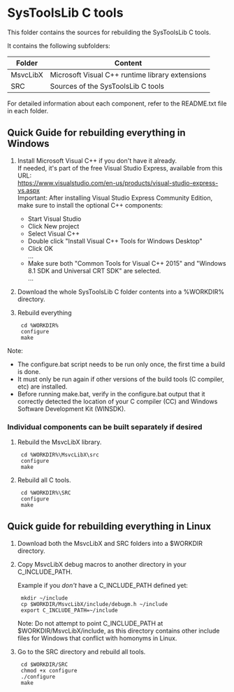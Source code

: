 SysToolsLib C tools
===================

This folder contains the sources for rebuilding the SysToolsLib C tools.

It contains the following subfolders:

Folder		| Content
--------------- | -----------------------------------------------------
MsvcLibX	| Microsoft Visual C++ runtime library extensions
SRC		| Sources of the SysToolsLib C tools

For detailed information about each component, refer to the README.txt file in each folder.


Quick Guide for rebuilding everything in Windows
------------------------------------------------

1. Install Microsoft Visual C++ if you don't have it already.  
   If needed, it's part of the free Visual Studio Express, available from this URL:  
   https://www.visualstudio.com/en-us/products/visual-studio-express-vs.aspx  
   Important: After installing Visual Studio Express Community Edition, make sure to install the optional C++ components:

    - Start Visual Studio
    - Click New project
    - Select Visual C++
    - Double click "Install Visual C++ Tools for Windows Desktop"
    - Click OK  
    ...
    - Make sure both "Common Tools for Visual C++ 2015" and "Windows 8.1 SDK and Universal CRT SDK" are selected.  
    ...

2. Download the whole SysToolsLib C folder contents into a %WORKDIR% directory.

3. Rebuild everything

        cd %WORKDIR%
        configure
        make

Note:

   - The configure.bat script needs to be run only once, the first time a build is done.
   - It must only be run again if other versions of the build tools (C compiler, etc) are installed.
   - Before running make.bat, verify in the configure.bat output that it correctly detected the location of your
     C compiler (CC) and Windows Software Development Kit (WINSDK).

### Individual components can be built separately if desired

1. Rebuild the MsvcLibX library.

        cd %WORKDIR%\MsvcLibX\src
        configure
        make

2. Rebuild all C tools.

        cd %WORKDIR%\SRC
        configure
        make


Quick guide for rebuilding everything in Linux
----------------------------------------------

1. Download both the MsvcLibX and SRC folders into a $WORKDIR directory.

2. Copy MsvcLibX debug macros to another directory in your C_INCLUDE_PATH.

   Example if you *don't* have a C_INCLUDE_PATH defined yet:

        mkdir ~/include
        cp $WORKDIR/MsvcLibX/include/debugm.h ~/include
        export C_INCLUDE_PATH=~/include

   Note: Do not attempt to point C_INCLUDE_PATH at $WORKDIR/MsvcLibX/include, as this directory
         contains other include files for Windows that conflict with homonyms in Linux.

3. Go to the SRC directory and rebuild all tools.

        cd $WORKDIR/SRC
        chmod +x configure
        ./configure
        make
